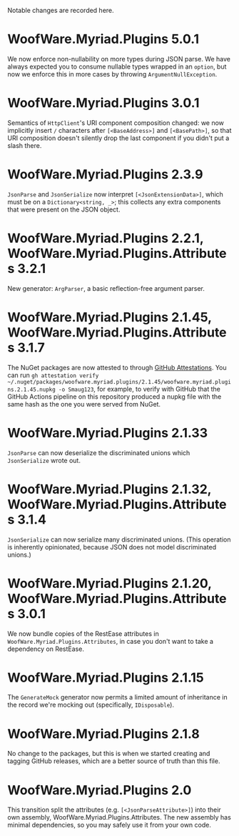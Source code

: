 Notable changes are recorded here.

# WoofWare.Myriad.Plugins 5.0.1

We now enforce non-nullability on more types during JSON parse.
We have always expected you to consume nullable types wrapped in an `option`, but now we enforce this in more cases by throwing `ArgumentNullException`.

# WoofWare.Myriad.Plugins 3.0.1

Semantics of `HttpClient`'s URI component composition changed:
we now implicitly insert `/` characters after `[<BaseAddress>]` and `[<BasePath>]`, so that URI composition doesn't silently drop the last component if you didn't put a slash there.

# WoofWare.Myriad.Plugins 2.3.9

`JsonParse` and `JsonSerialize` now interpret `[<JsonExtensionData>]`, which must be on a `Dictionary<string, _>`; this collects any extra components that were present on the JSON object.

# WoofWare.Myriad.Plugins 2.2.1, WoofWare.Myriad.Plugins.Attributes 3.2.1

New generator: `ArgParser`, a basic reflection-free argument parser.

# WoofWare.Myriad.Plugins 2.1.45, WoofWare.Myriad.Plugins.Attributes 3.1.7

The NuGet packages are now attested to through [GitHub Attestations](https://github.blog/2024-05-02-introducing-artifact-attestations-now-in-public-beta/).
You can run `gh attestation verify ~/.nuget/packages/woofware.myriad.plugins/2.1.45/woofware.myriad.plugins.2.1.45.nupkg -o Smaug123`, for example, to verify with GitHub that the GitHub Actions pipeline on this repository produced a nupkg file with the same hash as the one you were served from NuGet.

# WoofWare.Myriad.Plugins 2.1.33

`JsonParse` can now deserialize the discriminated unions which `JsonSerialize` wrote out.

# WoofWare.Myriad.Plugins 2.1.32, WoofWare.Myriad.Plugins.Attributes 3.1.4

`JsonSerialize` can now serialize many discriminated unions.
(This operation is inherently opinionated, because JSON does not model discriminated unions.)

# WoofWare.Myriad.Plugins 2.1.20, WoofWare.Myriad.Plugins.Attributes 3.0.1

We now bundle copies of the RestEase attributes in `WoofWare.Myriad.Plugins.Attributes`, in case you don't want to take a dependency on RestEase.

# WoofWare.Myriad.Plugins 2.1.15

The `GenerateMock` generator now permits a limited amount of inheritance in the record we're mocking out (specifically, `IDisposable`).

# WoofWare.Myriad.Plugins 2.1.8

No change to the packages, but this is when we started creating and tagging GitHub releases, which are a better source of truth than this file.

# WoofWare.Myriad.Plugins 2.0

This transition split the attributes (e.g. `[<JsonParseAttribute>]`) into their own assembly, WoofWare.Myriad.Plugins.Attributes.
The new assembly has minimal dependencies, so you may safely use it from your own code.
